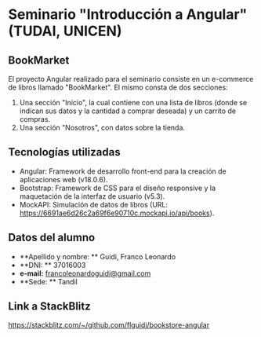 # Seminario "Introducción a Angular" (TUDAI, UNICEN)

## BookMarket
El proyecto Angular realizado para el seminario consiste en un e-commerce de libros llamado "BookMarket". El mismo consta de dos secciones:
1. Una sección "Inicio", la cual contiene con una lista de libros (donde se indican sus datos y la cantidad a comprar deseada) y un carrito de compras.
2. Una sección "Nosotros", con datos sobre la tienda.

## Tecnologías utilizadas
- Angular: Framework de desarrollo front-end para la creación de aplicaciones web (v18.0.6).
- Bootstrap: Framework de CSS para el diseño responsive y la maquetación de la interfaz de usuario (v5.3).
- MockAPI: Simulación de datos de libros (URL: https://6691ae6d26c2a69f6e90710c.mockapi.io/api/books).

## Datos del alumno
- **Apellido y nombre: ** Guidi, Franco Leonardo
- **DNI: ** 37016003
- **e-mail:** francoleonardoguidi@gmail.com
- **Sede: ** Tandil

## Link a StackBlitz
https://stackblitz.com/~/github.com/flguidi/bookstore-angular
